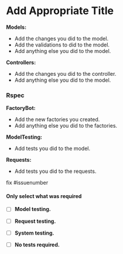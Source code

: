 # Add Appropriate Title
**Models:**
- Add the changes you did to the model.
- Add the validations to did to the model.
- Add anything else you did to the model.

**Controllers:**
- Add the changes you did to the controller.
- Add anything else you did to the model.

### Rspec
**FactoryBot:**
- Add the new factories you created.
- Add anything else you did to the factories.

**ModelTesting:**
- Add tests you did to the model.

**Requests:**
- Add tests you did to the requests.

fix #issuenumber
#### Only select what was required
- [ ] **Model testing.**
- [ ] **Request testing.**
- [ ] **System testing.**
- [ ] **No tests required.**



